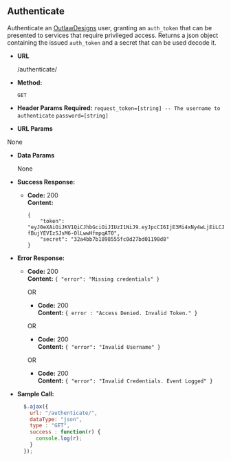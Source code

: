 **Authenticate**
----
Authenticate an [OutlawDesigns](https://outlawdesigns.io) user, granting an `auth_token` that can be presented to services that require privileged access. Returns a json object containing the issued `auth_token` and a secret that can be used decode it.

* **URL**

  /authenticate/

* **Method:**

  `GET`

* **Header Params**
  **Required:**
   `request_token=[string] -- The username to authenticate`
   `password=[string]`

*  **URL Params**

  None

* **Data Params**

  None

* **Success Response:**

  * **Code:** 200 <br />
    **Content:**
    ```
    {
        "token": "eyJ0eXAiOiJKV1QiCJhbGciOiJIUzI1NiJ9.eyJpcCI6IjE3Mi4xNy4wLjEiLCJ1c2VybmFtZSI6InNlcnZpY2Vfd29ya2VyIiwibGF0IjpudWxsLCJsb25nIjpudWxsLCJzYWx0Ijo3NzN9.FYjKLnbPKfiNG-fBujYEVIzSJsM6-OlLwwHfmpqAT0",
        "secret": "32a4bb7b1898555fc0d27bd01198d8"
    }
    ```

* **Error Response:**

  * **Code:** 200 <br />
    **Content:** `{ "error": "Missing credentials" }`

    OR

    * **Code:** 200 <br />
      **Content:** `{ error : "Access Denied. Invalid Token." }`

    OR

    * **Code:** 200 <br />
      **Content:** `{ "error": "Invalid Username" }`

    OR

    * **Code:** 200 <br />
      **Content:** `{ "error": "Invalid Credentials. Event Logged" }`

* **Sample Call:**

  ```javascript
    $.ajax({
      url: "/authenticate/",
      dataType: "json",
      type : "GET",
      success : function(r) {
        console.log(r);
      }
    });
  ```
